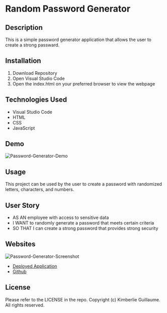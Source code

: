 # Random Password Generator 

## Description 

This is a simple password generator application that allows the user to create a strong passward. 

## Installation 

1. Download Repository
2. Open Visual Studio Code 
3. Open the index.html on your preferred browser to view the webpage

## Technologies Used

- Visual Studio Code
- HTML
- CSS 
- JavaScript 

## Demo 

![Password-Generator-Demo](https://github.com/kimberlie901/Protect-the-Password/blob/main/Assets/03-javascript-homework-demo.png) 

## Usage 

This project can be used by the user to create a password with 
randomized letters, characters, and numbers.   

## User Story 

- AS AN employee with access to sensitive data 
- I WANT to randomly generate a password that meets certain criteria
- SO THAT I can create a strong password that provides strong security 

## Websites 

![Password-Generator-Screenshot](https://github.com/kimberlie901/Protect-the-Password/blob/main/Assets/Screenshot%202023-03-17%20at%2010.07.08%20PM.png)

- [Deployed Application](https://kimberlie901.github.io/Password_Generator/)
- [Github](https://github.com/kimberlie901/Password_Generator) 

## License

Please refer to the LICENSE in the repo. Copyright (c) Kimberlie Guillaume. All rights reserved.
